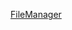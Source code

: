 [FileManager](https://drive.google.com/drive/folders/1Ppu1s5s4M1kmE3zEX8P-sb2H2_KGy1Vy?usp=sharing)
